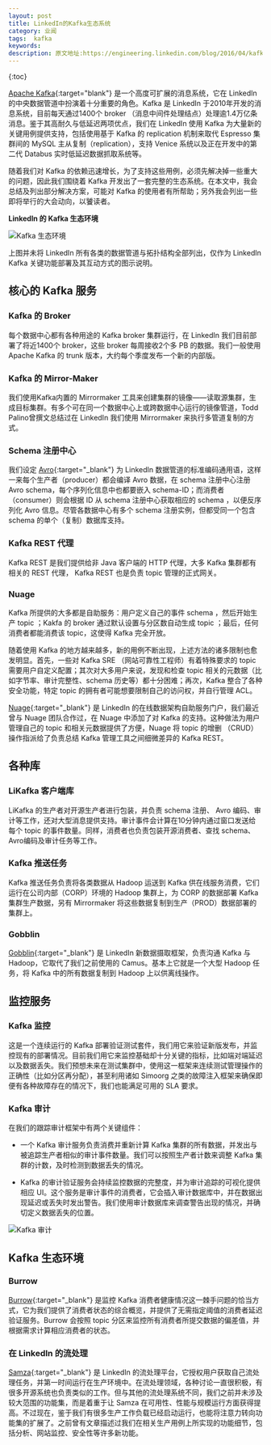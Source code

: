 ```yaml
---
layout: post
title: LinkedIn的Kafka生态系统
category: 业闻	
tags:  kafka
keywords: 
description: 原文地址:https://engineering.linkedin.com/blog/2016/04/kafka-ecosystem-at-linkedin,<br>转载译文：http://geek.csdn.net/news/detail/71406
---
```

 
{:toc} 

 

[Apache Kafka](http://kafka.apache.org/){:target="blank"} 是一个高度可扩展的消息系统，它在 LinkedIn 的中央数据管道中扮演着十分重要的角色。Kafka 是 LinkedIn 于2010年开发的消息系统，目前每天通过1400个 broker （消息中间件处理结点）处理逾1.4万亿条消息。鉴于其高耐久与低延迟两项优点，我们在 LinkedIn 使用 Kafka 为大量新的关键用例提供支持，包括使用基于 Kafka 的 replication 机制来取代 Espresso 集群间的 MySQL 主从复制（replication），支持 Venice 系统以及正在开发中的第二代 Databus 实时低延迟数据抓取系统等。

随着我们对 Kafka 的依赖迅速增长，为了支持这些用例，必须先解决掉一些重大的问题，因此我们围绕着 Kafka 开发出了一套完整的生态系统。在本文中，我会总结及列出部分解决方案，可能对 Kafka 的使用者有所帮助；另外我会列出一些即将举行的大会动向，以饕读者。

**LinkedIn 的 Kafka 生态环境**


![Kafka 生态环境](/public/pic/kafka/kafka-cosystem.jpg)


上图并未将 LinkedIn 所有各类的数据管道与拓扑结构全部列出，仅作为 LinkedIn Kafka 关键功能部署及其互动方式的图示说明。

## 核心的 Kafka 服务

### Kafka 的 Broker

每个数据中心都有各种用途的 Kafka broker 集群运行，在 LinkedIn 我们目前部署了将近1400个 broker，这些 broker 每周接收2个多 PB 的数据。我们一般使用 Apache Kafka 的 trunk 版本，大约每个季度发布一个新的内部版。

### Kafka 的 Mirror-Maker

我们使用Kafka内置的 Mirrormaker 工具来创建集群的镜像——读取源集群，生成目标集群。有多个可在同一个数据中心上或跨数据中心运行的镜像管道，Todd Palino曾撰文总结过在 LinkedIn 我们使用 Mirrormaker 来执行多管道复制的方式。

### Schema 注册中心

我们设定 [Avro](https://avro.apache.org/){:target="_blank"} 为 LinkedIn 数据管道的标准编码通用语，这样一来每个生产者（producer）都会编译 Avro 数据，在 schema 注册中心注册 Avro schema，每个序列化信息中也都要嵌入 schema-ID；而消费者（consumer）则会根据 ID 从 schema 注册中心获取相应的 schema ，以便反序列化 Avro 信息。尽管各数据中心有多个 schema 注册实例，但都受同一个包含 schema 的单个（复制）数据库支持。

### Kafka REST 代理

Kafka REST 是我们提供给非 Java 客户端的 HTTP 代理，大多 Kafka 集群都有相关的 REST 代理， Kafka REST 也是负责 topic 管理的正式网关。

### Nuage

Kafka 所提供的大多都是自助服务：用户定义自己的事件 schema ，然后开始生产 topic ；Kakfa 的 broker 通过默认设置与分区数自动生成 topic ；最后，任何消费者都能消费该 topic，这使得 Kafka 完全开放。

随着使用 Kafka 的地方越来越多，新的用例不断出现，上述方法的诸多限制也愈发明显。首先，一些对 Kafka SRE （网站可靠性工程师）有着特殊要求的 topic 需要用户自定义配置；其次对大多用户来说，发现和检查 topic 相关的元数据（比如字节率、审计完整性、schema 历史等）都十分困难；再次，Kafka 整合了各种安全功能，特定 topic 的拥有者可能想要限制自己的访问权，并自行管理 ACL。

[Nuage](https://www.linkedin.com/pulse/invisible-infrastructure-alex-vauthey){:target="_blank"}  是 LinkedIn 的在线数据架构自助服务门户，我们最近曾与 Nuage 团队合作过，在 Nuage 中添加了对 Kafka 的支持。这种做法为用户管理自己的 topic 和相关元数据提供了方便，Nuage 将 topic 的增删 （CRUD）操作指派给了负责总结 Kafka 管理工具之间细微差异的 Kafka REST。

## 各种库

### LiKafka 客户端库

LiKafka 的生产者对开源生产者进行包装，并负责 schema 注册、 Avro 编码、审计等工作，还对大型消息提供支持。审计事件会计算在10分钟内通过窗口发送给每个 topic 的事件数量。同样，消费者也负责包装开源消费者、查找 schema、Avro编码及审计任务等工作。

### Kafka 推送任务

Kafka 推送任务负责将各类数据从 Hadoop 运送到 Kafka 供在线服务消费，它们运行在公司内部（CORP）环境的 Hadoop 集群上，为 CORP 的数据部署 Kafka 集群生产数据，另有 Mirrormaker 将这些数据复制到生产（PROD）数据部署的集群上。

### Gobblin

[Gobblin](https://github.com/linkedin/gobblin){:target="_blank"} 是 LinkedIn 新数据摄取框架，负责沟通 Kafka 与 Hadoop，它取代了我们之前使用的 Camus。基本上它就是一个大型 Hadoop 任务，将 Kafka 中的所有数据复制到 Hadoop 上以供离线操作。

## 监控服务

### Kafka 监控

这是一个连续运行的 Kafka 部署验证测试套件，我们用它来验证新版发布，并监控现有的部署情况。目前我们用它来监控基础却十分关键的指标，比如端对端延迟以及数据丢失。我们预想未来在测试集群中，使用这一框架来连续测试管理操作的正确性（比如分区再分配），甚至利用诸如 Simoorg 之类的故障注入框架来确保即便有各种故障存在的情况下，我们也能满足可用的 SLA 要求。

### Kafka 审计

在我们的跟踪审计框架中有两个关键组件：

- 一个 Kafka 审计服务负责消费并重新计算 Kafka 集群的所有数据，并发出与被追踪生产者相似的审计事件数量。我们可以按照生产者计数来调整 Kafka 集群的计数，及时检测到数据丢失的情况。

- Kafka 的审计验证服务会持续监控数据的完整度，并为审计追踪的可视化提供相应 UI。这个服务是审计事件的消费者，它会插入审计数据库中，并在数据出现延迟或丢失时发出警告。我们使用审计数据库来调查警告出现的情况，并确切定义数据丢失的位置。

![Kafka 审计](/public/pic/kafka/kafka-cosystem-2.jpg)

## Kafka 生态环境

### Burrow

[Burrow](https://github.com/linkedin/Burrow){:target="_blank"}  是监控 Kafka 消费者健康情况这一棘手问题的恰当方式，它为我们提供了消费者状态的综合概览，并提供了无需指定阈值的消费者延迟验证服务。Burrow 会按照 topic 分区来监控所有消费者所提交数据的偏差值，并根据需求计算相应消费者的状态。

### 在 LinkedIn 的流处理

[Samza](http://samza.apache.org/){:target="_blank"} 是 LinkedIn 的流处理平台，它授权用户获取自己流处理任务，并第一时间运行在生产环境中。在流处理领域，各种讨论一直很积极，有很多开源系统也负责类似的工作。但与其他的流处理系统不同，我们之前并未涉及较大范围的功能集，而是着重于让 Samza 在可用性、性能与规模运行方面获得提高。不过现在，鉴于我们有很多生产工作负载已经启动运行，也能将注意力转向功能集的扩展了。之前曾有文章描述过我们在相关生产用例上所实现的功能细节，包括分析、网站监控、安全性等许多新功能。